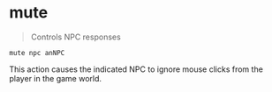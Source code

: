 # mute

> Controls NPC responses

    mute npc anNPC

This action causes the indicated NPC to ignore mouse clicks from the player in the game world.
